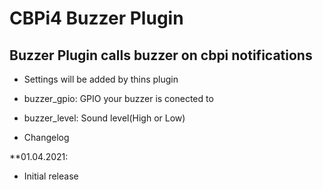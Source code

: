 # CBPi4 Buzzer Plugin

## Buzzer Plugin calls buzzer on cbpi notifications

- Settings will be added by thins plugin
- buzzer_gpio: GPIO your buzzer is conected to
- buzzer_level: Sound level(High or Low)

-  Changelog

**01.04.2021:

- Initial release
